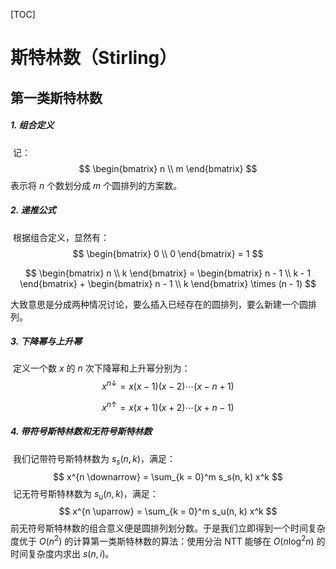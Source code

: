 [TOC]

# 斯特林数（Stirling）

## 第一类斯特林数

##### 1. 组合定义

​	记：
$$
\begin{bmatrix} n \\ m \end{bmatrix}
$$
表示将 $n$ 个数划分成 $m$ 个圆排列的方案数。

##### 2. 递推公式

​	根据组合定义，显然有：
$$
\begin{bmatrix} 0 \\ 0 \end{bmatrix} = 1
$$

$$
\begin{bmatrix} n \\ k \end{bmatrix} =
\begin{bmatrix} n - 1 \\ k - 1 \end{bmatrix} +
\begin{bmatrix} n - 1 \\ k \end{bmatrix} \times (n - 1)
$$

​	大致意思是分成两种情况讨论，要么插入已经存在的圆排列，要么新建一个圆排列。

##### 3. 下降幂与上升幂 

​	定义一个数 $x$ 的 $n$ 次下降幂和上升幂分别为：
$$
x^{n \downarrow} = x(x - 1)(x - 2) \cdots (x - n + 1)
$$

$$
x^{n \uparrow} = x(x + 1)(x + 2) \cdots (x + n - 1)
$$

##### 4. 带符号斯特林数和无符号斯特林数

​	我们记带符号斯特林数为 $s_s(n, k)$，满足：
$$
x^{n \downarrow} = \sum_{k = 0}^m s_s(n, k) x^k
$$
​	记无符号斯特林数为 $s_u(n, k)$，满足：
$$
x^{n \uparrow} = \sum_{k = 0}^m s_u(n, k) x^k
$$
​	前无符号斯特林数的组合意义便是圆排列划分数。于是我们立即得到一个时间复杂度优于 $O(n^2)$ 的计算第一类斯特林数的算法：使用分治 NTT 能够在 $O(n \log^2 n)$ 的时间复杂度内求出 $s(n, i)$。